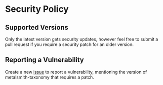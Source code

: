 # Security Policy

## Supported Versions

Only the latest version gets security updates, however feel free to submit a pull request if you require a security patch for an older version.

## Reporting a Vulnerability
Create a new [issue](https://github.com/webketje/metalsmith-taxonomy/issues/new) to report a vulnerability, mentioning the version of metalsmith-taxonomy that requires a patch.

